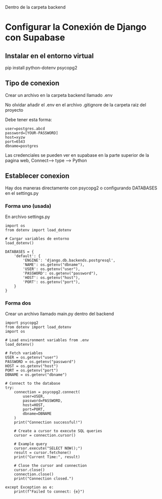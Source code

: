 Dentro de la carpeta backend

# Configurar la Conexión de Django con Supabase

## Instalar en el entorno virtual

pip install python-dotenv psycopg2

## Tipo de conexion

Crear un archivo en la carpeta backend llamado .env

No olvidar añadir el .env en el archivo .gitignore de 
la carpeta raiz del proyecto

Debe tener esta forma:

```
user=postgres.abcd
password=[YOUR-PASSWORD] 
host=xyzw
port=6543
dbname=postgres
```
Las credenciales se pueden ver en supabase en la parte 
superior de la pagina web, Connect--> type --> Python

## Establecer conexion 

Hay dos maneras directamente con psycopg2 o configurando 
DATABASES en el settings.py

### Forma uno (usada)

En archivo settings.py

```
import os
from dotenv import load_dotenv

# Cargar variables de entorno
load_dotenv()

DATABASES = {
    'default': {
        'ENGINE': 'django.db.backends.postgresql',
        'NAME': os.getenv("dbname"),
        'USER': os.getenv("user"),
        'PASSWORD': os.getenv("password"),
        'HOST': os.getenv("host"),
        'PORT': os.getenv("port"),
    }
}
```

### Forma dos

Crear un archivo llamado main.py dentro del backend

```
import psycopg2
from dotenv import load_dotenv
import os

# Load environment variables from .env
load_dotenv()

# Fetch variables
USER = os.getenv("user")
PASSWORD = os.getenv("password")
HOST = os.getenv("host")
PORT = os.getenv("port")
DBNAME = os.getenv("dbname")

# Connect to the database
try:
    connection = psycopg2.connect(
        user=USER,
        password=PASSWORD,
        host=HOST,
        port=PORT,
        dbname=DBNAME
    )
    print("Connection successful!")
    
    # Create a cursor to execute SQL queries
    cursor = connection.cursor()
    
    # Example query
    cursor.execute("SELECT NOW();")
    result = cursor.fetchone()
    print("Current Time:", result)

    # Close the cursor and connection
    cursor.close()
    connection.close()
    print("Connection closed.")

except Exception as e:
    print(f"Failed to connect: {e}")
```